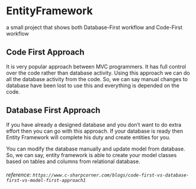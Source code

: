 # EntityFramework
a small project that shows both Database-First workflow and Code-First workflow



## Code First Approach

It is very popular approach between MVC programmers. It has full control over the code rather than database activity. Using this approach we can do all the database activity from the code. So, we can say manual changes to database have been lost to use this and everything is depended on the code.


## Database First Approach

If you have already a designed database and you don’t want to do extra effort then you can go with this approach. If your database is ready then Entity Framework will complete his duty and create entities for you.

You can modify the database manually and update model from database. So, we can say, entity framework is able to create your model classes based on tables and columns from relational database.





###### reference: `https://www.c-sharpcorner.com/blogs/code-first-vs-database-first-vs-model-first-approach1`
